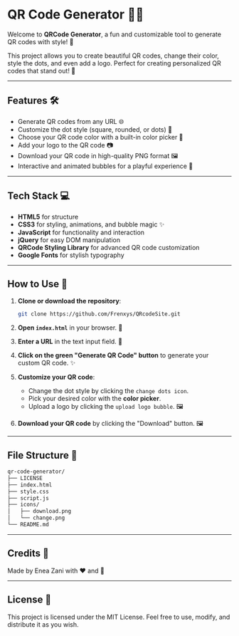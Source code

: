 # QR Code Generator 🎨✨

Welcome to **QRCode Generator**, a fun and customizable tool to generate QR codes with style! 🎉

This project allows you to create beautiful QR codes, change their color, style the dots, and even add a logo. Perfect for creating personalized QR codes that stand out! 🚀

---

## Features 🛠️

- Generate QR codes from any URL 🌐
- Customize the dot style (square, rounded, or dots) 🎨
- Choose your QR code color with a built-in color picker 🎨
- Add your logo to the QR code 📷
- Download your QR code in high-quality PNG format 🖼️
- Interactive and animated bubbles for a playful experience 🎈

---

## Tech Stack 💻

- **HTML5** for structure
- **CSS3** for styling, animations, and bubble magic ✨
- **JavaScript** for functionality and interaction
- **jQuery** for easy DOM manipulation
- **QRCode Styling Library** for advanced QR code customization
- **Google Fonts** for stylish typography

---

## How to Use 🚀

1. **Clone or download the repository**:
    ```bash
    git clone https://github.com/Frenxys/QRcodeSite.git
    ```
2. **Open `index.html`** in your browser. 📂

3. **Enter a URL** in the text input field. 🔗

4. **Click on the green "Generate QR Code" button** to generate your custom QR code. ✨

5. **Customize your QR code**:
    - Change the dot style by clicking the `change dots icon`.
    - Pick your desired color with the **color picker**.
    - Upload a logo by clicking the `upload logo bubble`. 🖼️

6. **Download your QR code** by clicking the "Download" button. 🖼️

---

## File Structure 📂

```bash
qr-code-generator/
├── LICENSE
├── index.html
├── style.css
├── script.js
├── icons/
│   ├── download.png
│   └── change.png
└── README.md
```

---

## Credits 🎨

Made by Enea Zani with ❤️ and 🍝

---

## License 📄
This project is licensed under the MIT License. Feel free to use, modify, and distribute it as you wish.

